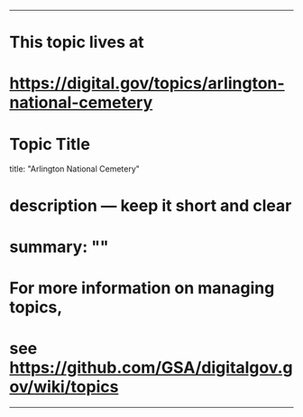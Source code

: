 
---
# This topic lives at
# https://digital.gov/topics/arlington-national-cemetery

# Topic Title
title: "Arlington National Cemetery"

# description — keep it short and clear
# summary: ""


# For more information on managing topics,
# see https://github.com/GSA/digitalgov.gov/wiki/topics
---